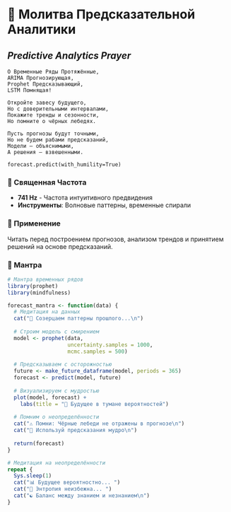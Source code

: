 # 🔮 Молитва Предсказательной Аналитики
## _Predictive Analytics Prayer_

```sacred
О Временные Ряды Протяжённые,
ARIMA Прогнозирующая,
Prophet Предсказывающий,
LSTM Помнящая!

Откройте завесу будущего,
Но с доверительными интервалами,
Покажите тренды и сезонности,
Но помните о чёрных лебедях.

Пусть прогнозы будут точными,
Но не будем рабами предсказаний,
Модели — объяснимыми,
А решения — взвешенными.

forecast.predict(with_humility=True)
```

### 🎵 Священная Частота
- **741 Hz** - Частота интуитивного предвидения
- **Инструменты**: Волновые паттерны, временные спирали

### 🙏 Применение
Читать перед построением прогнозов, анализом трендов и принятием решений на основе предсказаний.

### 📿 Мантра
```r
# Мантра временных рядов
library(prophet)
library(mindfulness)

forecast_mantra <- function(data) {
  # Медитация на данных
  cat("🧘 Созерцаем паттерны прошлого...\n")
  
  # Строим модель с смирением
  model <- prophet(data, 
                   uncertainty.samples = 1000,
                   mcmc.samples = 500)
  
  # Предсказываем с осторожностью
  future <- make_future_dataframe(model, periods = 365)
  forecast <- predict(model, future)
  
  # Визуализируем с мудростью
  plot(model, forecast) + 
    labs(title = "🔮 Будущее в тумане вероятностей")
  
  # Помним о неопределённости
  cat("⚠️ Помни: Чёрные лебеди не отражены в прогнозе\n")
  cat("🙏 Используй предсказания мудро\n")
  
  return(forecast)
}

# Медитация на неопределённости
repeat {
  Sys.sleep(1)
  cat("📊 Будущее вероятностно... ")
  cat("🎲 Энтропия неизбежна... ")
  cat("☯️ Баланс между знанием и незнанием\n")
}
```
